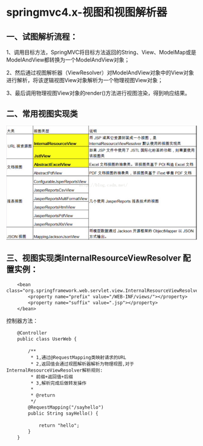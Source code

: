 springmvc4.x-视图和视图解析器
===

一、试图解析流程：
---
1、调用目标方法，SpringMVC将目标方法返回的String、View、ModelMap或是ModelAndView都转换为一个ModelAndView对象；

2、然后通过视图解析器（ViewResolver）对ModelAndView对象中的View对象进行解析，将该逻辑视图View对象解析为一个物理视图View对象；

3、最后调用物理视图View对象的render()方法进行视图渲染，得到响应结果。

二、常用视图实现类
---

![图片](https://github.com/jiekekeji/MStudySpringMvc/blob/master/demo006/preview/demo006.png)

三、视图实现类InternalResourceViewResolver 配置实例：
---
```
    <bean class="org.springframework.web.servlet.view.InternalResourceViewResolver">
        <property name="prefix" value="/WEB-INF/views/"></property>
        <property name="suffix" value=".jsp"></property>
    </bean>
```

控制器方法：
```
    @Controller
    public class UserWeb {
    
        /**
         * 1,通过@RequestMapping类映射请求的URL
         * 2,返回值会通过视图解析器解析为物理视图,对于InternalResourceViewResolver解析规则:
         * 前缀+返回值+后缀
         * 3,解析完成后做转发操作
         *
         * @return
         */
        @RequestMapping("/sayhello")
        public String sayHello() {
    
            return "hello";
        }
    }
```